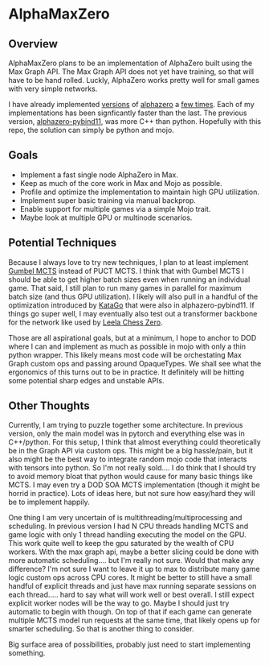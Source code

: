 # AlphaMaxZero

## Overview

AlphaMaxZero plans to be an implementation of AlphaZero built using the Max Graph API.
The Max Graph API does not yet have training, so that will have to be hand rolled.
Luckly, AlphaZero works pretty well for small games with very simple networks.

I have already implemented [versions](https://github.com/bhansconnect/alpha_zero_othello) of [alphazero](https://github.com/bhansconnect/fast-alphazero-general) a [few times](https://github.com/bhansconnect/alphazero-pybind11).
Each of my implementations has been signficantly faster than the last.
The previous version, [alphazero-pybind11](https://github.com/bhansconnect/alphazero-pybind11), was more C++ than python.
Hopefully with this repo, the solution can simply be python and mojo.

## Goals

 - Implement a fast single node AlphaZero in Max.
 - Keep as much of the core work in Max and Mojo as possible.
 - Profile and optimize the implementation to maintain high GPU utilization.
 - Implement super basic training via manual backprop.
 - Enable support for multiple games via a simple Mojo trait.
 - Maybe look at multiple GPU or multinode scenarios.

## Potential Techniques

Because I always love to try new techniques, I plan to at least implement [Gumbel MCTS](https://openreview.net/pdf?id=bERaNdoegnO) instead of PUCT MCTS.
I think that with Gumbel MCTS I should be able to get higher batch sizes even when running an individual game.
That said, I still plan to run many games in parallel for maximum batch size (and thus GPU utilization).
I likely will also pull in a handful of the optimization introduced by [KataGo](https://katagotraining.org/) that were also in alphazero-pybind11.
If things go super well, I may eventually also test out a transformer backbone for the network like used by [Leela Chess Zero](https://lczero.org/blog/2024/02/transformer-progress/).

Those are all aspirational goals, but at a minimum, I hope to anchor to DOD where I can and implement as much as possible in mojo with only a thin python wrapper.
This likely means most code will be orchestating Max Graph custom ops and passing around OpaqueTypes.
We shall see what the ergonomics of this turns out to be in practice. It definitely will be hitting some potential sharp edges and unstable APIs.

## Other Thoughts

Currently, I am trying to puzzle together some architecture.
In previous version, only the main model was in pytorch and everything else was in C++/python.
For this setup, I think that almost everything could theoretically be in the Graph API via custom ops.
This might be a big hassle/pain, but it also might be the best way to integrate random mojo code that interacts with tensors into python.
So I'm not really sold....
I do think that I should try to avoid memory bloat that python would cause for many basic things like MCTS.
I may even try a DOD SOA MCTS implementation (though it might be horrid in practice).
Lots of ideas here, but not sure how easy/hard they will be to implement happily.

One thing I am very uncertain of is multithreading/multiprocessing and scheduling.
In previous version I had N CPU threads handling MCTS and game logic with only 1 thread handling executing the model on the GPU.
This work quite well to keep the gpu saturated by the wealth of CPU workers.
With the max graph api, maybe a better slicing could be done with more automatic scheduling....
but I'm really not sure. Would that make any difference?
I'm not sure I want to leave it up to max to distribute many game logic custom ops across CPU cores.
It might be better to still have a small handful of explicit threads and just have max running separate sessions on each thread.....
hard to say what will work well or best overall.
I still expect explicit worker nodes will be the way to go.
Maybe I should just try automatic to begin with though.
On top of that if each game can generate multiple MCTS model run requests at the same time, that likely opens up for smarter scheduling.
So that is another thing to consider.

Big surface area of possibilities, probably just need to start implementing something.
